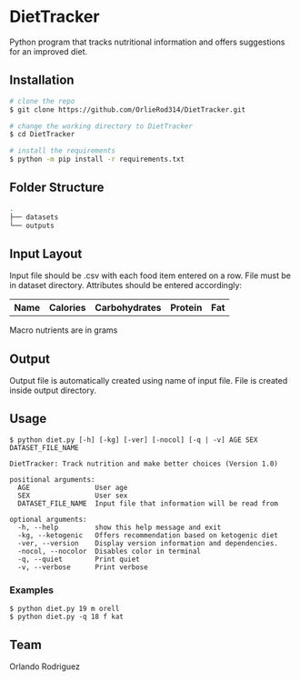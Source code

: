 # DietTracker
Python program that tracks nutritional information and offers suggestions for an improved diet.

## Installation
```bash
# clone the repo
$ git clone https://github.com/OrlieRod314/DietTracker.git

# change the working directory to DietTracker
$ cd DietTracker

# install the requirements
$ python -m pip install -r requirements.txt
```
## Folder Structure
```bash
.
├── datasets
└── outputs
```
## Input Layout
Input file should be .csv with each food item entered on a row.
File must be in dataset directory.
Attributes should be entered accordingly:

<table>
    <tr>
        <th>Name</th>
        <th>Calories</th>
        <th>Carbohydrates</th>
        <th>Protein</th>
        <th>Fat</th>
    </tr>
</table>
Macro nutrients are in grams

## Output
Output file is automatically created using name of input file.
File is created inside output directory.
## Usage
```
$ python diet.py [-h] [-kg] [-ver] [-nocol] [-q | -v] AGE SEX DATASET_FILE_NAME

DietTracker: Track nutrition and make better choices (Version 1.0)

positional arguments:
  AGE                User age
  SEX                User sex
  DATASET_FILE_NAME  Input file that information will be read from

optional arguments:
  -h, --help         show this help message and exit
  -kg, --ketogenic   Offers recommendation based on ketogenic diet
  -ver, --version    Display version information and dependencies.
  -nocol, --nocolor  Disables color in terminal
  -q, --quiet        Print quiet
  -v, --verbose      Print verbose
  ```
### Examples
```
$ python diet.py 19 m orell
$ python diet.py -q 18 f kat

```
## Team
Orlando Rodriguez